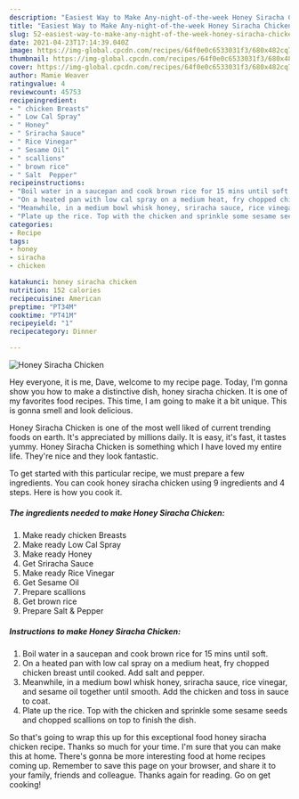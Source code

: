 ```yaml
---
description: "Easiest Way to Make Any-night-of-the-week Honey Siracha Chicken"
title: "Easiest Way to Make Any-night-of-the-week Honey Siracha Chicken"
slug: 52-easiest-way-to-make-any-night-of-the-week-honey-siracha-chicken
date: 2021-04-23T17:14:39.040Z
image: https://img-global.cpcdn.com/recipes/64f0e0c6533031f3/680x482cq70/honey-siracha-chicken-recipe-main-photo.jpg
thumbnail: https://img-global.cpcdn.com/recipes/64f0e0c6533031f3/680x482cq70/honey-siracha-chicken-recipe-main-photo.jpg
cover: https://img-global.cpcdn.com/recipes/64f0e0c6533031f3/680x482cq70/honey-siracha-chicken-recipe-main-photo.jpg
author: Mamie Weaver
ratingvalue: 4
reviewcount: 45753
recipeingredient:
- " chicken Breasts"
- " Low Cal Spray"
- " Honey"
- " Sriracha Sauce"
- " Rice Vinegar"
- " Sesame Oil"
- " scallions"
- " brown rice"
- " Salt  Pepper"
recipeinstructions:
- "Boil water in a saucepan and cook brown rice for 15 mins until soft."
- "On a heated pan with low cal spray on a medium heat, fry chopped chicken breast until cooked. Add salt and pepper."
- "Meanwhile, in a medium bowl whisk honey, sriracha sauce, rice vinegar, and sesame oil together until smooth. Add the chicken and toss in sauce to coat."
- "Plate up the rice. Top with the chicken and sprinkle some sesame seeds and chopped scallions on top to finish the dish."
categories:
- Recipe
tags:
- honey
- siracha
- chicken

katakunci: honey siracha chicken 
nutrition: 152 calories
recipecuisine: American
preptime: "PT34M"
cooktime: "PT41M"
recipeyield: "1"
recipecategory: Dinner

---
```



![Honey Siracha Chicken](https://img-global.cpcdn.com/recipes/64f0e0c6533031f3/680x482cq70/honey-siracha-chicken-recipe-main-photo.jpg)

Hey everyone, it is me, Dave, welcome to my recipe page. Today, I'm gonna show you how to make a distinctive dish, honey siracha chicken. It is one of my favorites food recipes. This time, I am going to make it a bit unique. This is gonna smell and look delicious.

Honey Siracha Chicken is one of the most well liked of current trending foods on earth. It's appreciated by millions daily. It is easy, it's fast, it tastes yummy. Honey Siracha Chicken is something which I have loved my entire life. They're nice and they look fantastic.




To get started with this particular recipe, we must prepare a few ingredients. You can cook honey siracha chicken using 9 ingredients and 4 steps. Here is how you cook it.

<!--inarticleads1-->

##### The ingredients needed to make Honey Siracha Chicken:

1. Make ready  chicken Breasts
1. Make ready  Low Cal Spray
1. Make ready  Honey
1. Get  Sriracha Sauce
1. Make ready  Rice Vinegar
1. Get  Sesame Oil
1. Prepare  scallions
1. Get  brown rice
1. Prepare  Salt &amp; Pepper




<!--inarticleads2-->

##### Instructions to make Honey Siracha Chicken:

1. Boil water in a saucepan and cook brown rice for 15 mins until soft.
1. On a heated pan with low cal spray on a medium heat, fry chopped chicken breast until cooked. Add salt and pepper.
1. Meanwhile, in a medium bowl whisk honey, sriracha sauce, rice vinegar, and sesame oil together until smooth. Add the chicken and toss in sauce to coat.
1. Plate up the rice. Top with the chicken and sprinkle some sesame seeds and chopped scallions on top to finish the dish.




So that's going to wrap this up for this exceptional food honey siracha chicken recipe. Thanks so much for your time. I'm sure that you can make this at home. There's gonna be more interesting food at home recipes coming up. Remember to save this page on your browser, and share it to your family, friends and colleague. Thanks again for reading. Go on get cooking!
